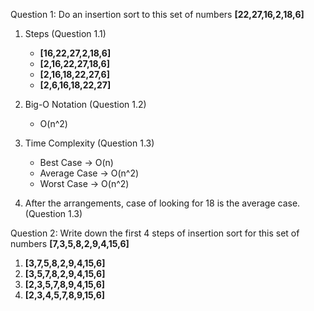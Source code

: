 Question 1: 
Do an insertion sort to this set of numbers **[22,27,16,2,18,6]**

1. Steps (Question 1.1)
   * **[16,22,27,2,18,6]**
   * **[2,16,22,27,18,6]**
   * **[2,16,18,22,27,6]**
   * **[2,6,16,18,22,27]**

2. Big-O Notation (Question 1.2)
    - O(n^2)

3. Time Complexity (Question 1.3)
   * Best Case -> O(n)
   * Average Case -> O(n^2)
   * Worst Case -> O(n^2)

4. After the arrangements, case of looking for 18 is the average case. (Question 1.3)

Question 2:
Write down the first 4 steps of insertion sort for this set of numbers **[7,3,5,8,2,9,4,15,6]**

1. **[3,7,5,8,2,9,4,15,6]**
2. **[3,5,7,8,2,9,4,15,6]**
3. **[2,3,5,7,8,9,4,15,6]**
4. **[2,3,4,5,7,8,9,15,6]**

